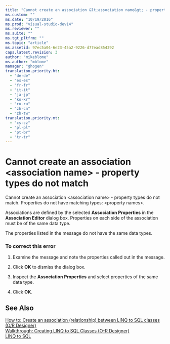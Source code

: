 ```yaml
---
title: "Cannot create an association &lt;association name&gt; - property types do not match | Microsoft Docs"
ms.custom: ""
ms.date: "10/19/2016"
ms.prod: "visual-studio-dev14"
ms.reviewer: ""
ms.suite: ""
ms.tgt_pltfrm: ""
ms.topic: "article"
ms.assetid: 97ec5a04-6e23-45a2-9226-d77ead854392
caps.latest.revision: 3
author: "mikeblome"
ms.author: "mblome"
manager: "ghogen"
translation.priority.ht: 
  - "de-de"
  - "es-es"
  - "fr-fr"
  - "it-it"
  - "ja-jp"
  - "ko-kr"
  - "ru-ru"
  - "zh-cn"
  - "zh-tw"
translation.priority.mt: 
  - "cs-cz"
  - "pl-pl"
  - "pt-br"
  - "tr-tr"
---
```

# Cannot create an association &lt;association name&gt; - property types do not match
Cannot create an association \<association name> - property types do not match. Properties do not have matching types: \<property names>.  
  
 Associations are defined by the selected **Association Properties** in the **Association Editor** dialog box. Properties on each side of the association must be of the same data type.  
  
 The properties listed in the message do not have the same data types.  
  
### To correct this error  
  
1.  Examine the message and note the properties called out in the message.  
  
2.  Click **OK** to dismiss the dialog box.  
  
3.  Inspect the **Association Properties** and select properties of the same data type.  
  
4.  Click **OK**.  
  
## See Also  
 [How to: Create an association (relationship) between LINQ to SQL classes (O/R Designer)](../data-tools/how-to-create-an-association-relationship-between-linq-to-sql-classes-o-r-designer.md)   
 [Walkthrough: Creating LINQ to SQL Classes (O-R Designer)](../Topic/Walkthrough:%20Creating%20LINQ%20to%20SQL%20Classes%20\(O-R%20Designer\).md)   
 [LINQ to SQL](../Topic/LINQ%20to%20SQL.md)